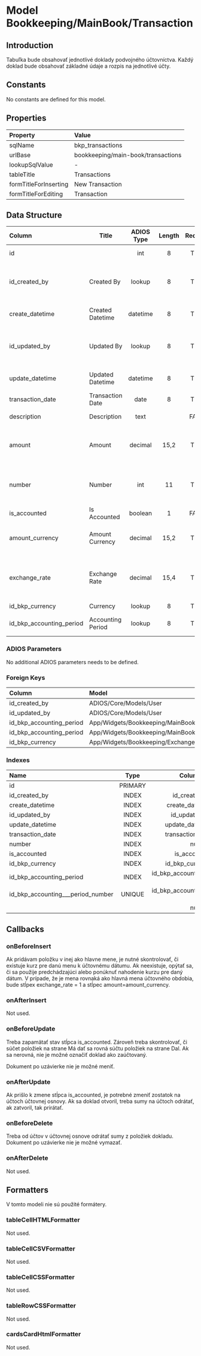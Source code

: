 # Model Bookkeeping/MainBook/Transaction

## Introduction

Tabuľka bude obsahovať jednotlivé doklady podvojného účtovníctva. Každý doklad bude obsahovať základné údaje a rozpis na jednotlivé účty.

## Constants

No constants are defined for this model.

## Properties

| Property              | Value                              |
| :-------------------- | :--------------------------------- |
| sqlName               | bkp_transactions                   |
| urlBase               | bookkeeping/main-book/transactions |
| lookupSqlValue        | -                                  |
| tableTitle            | Transactions                       |
| formTitleForInserting | New Transaction                    |
| formTitleForEditing   | Transaction                        |

## Data Structure

| Column                   | Title             | ADIOS Type | Length | Required | Notes                                         |
| :----------------------- | ----------------- | :--------: | :----: | :------: | :-------------------------------------------- |
| id                       |                   |    int     |   8    |   TRUE   | Unique record ID                              |
| id_created_by            | Created By        |   lookup   |   8    |   TRUE   | Reference to user who created the record      |
| create_datetime          | Created Datetime  |  datetime  |   8    |   TRUE   | When the record was created                   |
| id_updated_by            | Updated By        |   lookup   |   8    |   TRUE   | Reference to user who updated the record      |
| update_datetime          | Updated Datetime  |  datetime  |   8    |   TRUE   | When the record was updated                   |
| transaction_date         | Transaction Date  |    date    |   8    |   TRUE   | Dátum transakcie                              |
| description              | Description       |    text    |        |  FALSE   | Popis transakcie                              |
| amount                   | Amount            |  decimal   |  15,2  |   TRUE   | Celková suma transakcie v hlavnej mene        |
| number                   | Number            |    int     |   11   |   TRUE   | Poradové číslo v rámci účtovného obdobia      |
| is_accounted             | Is Accounted      |  boolean   |   1    |  FALSE   | Je doklad zaúčtovaný                          |
| amount_currency          | Amount Currency   |  decimal   |  15,2  |   TRUE   | Celková suma transakcie v inej mene           |
| exchange_rate            | Exchange Rate     |  decimal   |  15,4  |   TRUE   | Kurz meny voči hlavnej mene účtovného obdobia |
| id_bkp_currency          | Currency          |   lookup   |   8    |   TRUE   | ID meny                                       |
| id_bkp_accounting_period | Accounting Period |   lookup   |   8    |   TRUE   | ID účtovného obdobia                          |

### ADIOS Parameters

No additional ADIOS parameters needs to be defined.

### Foreign Keys

| Column                   | Model                                                    | Relation | OnUpdate | OnDelete |
| :----------------------- | :------------------------------------------------------- | :------: | -------- | -------- |
| id_created_by            | ADIOS/Core/Models/User                                   |   1:N    | Cascade  | Cascade  |
| id_updated_by            | ADIOS/Core/Models/User                                   |   1:N    | Cascade  | Cascade  |
| id_bkp_accounting_period | App/Widgets/Bookkeeping/MainBook/Models/AccountingPeriod |   1:N    | Cascade  | Cascade  |
| id_bkp_accounting_period | App/Widgets/Bookkeeping/MainBook/Models/AccountingPeriod |   1:N    | Cascade  | Cascade  |
| id_bkp_currency          | App/Widgets/Bookkeeping/ExchangeRate/Currency            |   1:N    | Cascade  | Restrict |

### Indexes

| Name                              |  Type   |               Column + Order |
| :-------------------------------- | :-----: | ---------------------------: |
| id                                | PRIMARY |                       id ASC |
| id_created_by                     |  INDEX  |            id_created_by ASC |
| create_datetime                   |  INDEX  |          create_datetime ASC |
| id_updated_by                     |  INDEX  |            id_updated_by ASC |
| update_datetime                   |  INDEX  |          update_datetime ASC |
| transaction_date                  |  INDEX  |         transaction_date ASC |
| number                            |  INDEX  |                   number ASC |
| is_accounted                      |  INDEX  |             is_accounted ASC |
| id_bkp_currency                   |  INDEX  |          id_bkp_currency ASC |
| id_bkp_accounting_period          |  INDEX  | id_bkp_accounting_period ASC |
| id_bkp_accounting___period_number | UNIQUE  | id_bkp_accounting_period ASC |
|                                   |         |                   number ASC |

## Callbacks

### onBeforeInsert

Ak pridávam položku v inej ako hlavne mene, je nutné skontrolovať, či existuje kurz pre danú menu k účtovnému dátumu. Ak neexistuje, opýtať sa, či sa použije predchádzajúci alebo ponúknuť nahodenie kurzu pre daný dátum. V prípade, že je mena rovnaká ako hlavná mena účtovného obdobia, bude stĺpex exchange_rate = 1 a stĺpec amount=amount_currency.

### onAfterInsert

Not used.

### onBeforeUpdate

Treba zapamätať stav stĺpca is_accounted. Zároveň treba skontrolovať, či súčet položiek na strane Má dať sa rovná súčtu položiek na strane Dal. Ak sa nerovná, nie je možné označiť doklad ako zaúčtovaný.

Dokument po uzávierke nie je možné meniť.

### onAfterUpdate

Ak prišlo k zmene stĺpca is_accounted, je potrebné zmeniť zostatok na účtoch účtovnej osnovy. Ak sa doklad otvoril, treba sumy na účtoch odrátať, ak zatvoril, tak prirátať.

### onBeforeDelete

Treba od účtov v účtovnej osnove odrátať sumy z položiek dokladu. Dokument po uzávierke nie je možné vymazať.

### onAfterDelete

Not used.

## Formatters

V tomto modeli nie sú použité formátery.

### tableCellHTMLFormatter

Not used.

### tableCellCSVFormatter

Not used.

### tableCellCSSFormatter

Not used.

### tableRowCSSFormatter

Not used.

### cardsCardHtmlFormatter

Not used.

